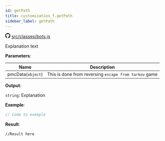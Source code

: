 ```yaml
---
id: getPath
title: customization_f.getPath
sidebar_label: getPath
---
```

![](/img/github.png) [src/classes/bots.js](https://github.com/TrustedSourceLeaks/LeakedServer/blob/master/src/classes/bots.js#L3)

Explanation text

**Parameters**:

Name  |   Description 
----------- |   -----------
pmcData(`object`)  |   This is done from reversing `escape from tarkov` game


**Output**:

`string`: Explanation


**Exemple**:
```js
// Code to exemple
```

**Result**:
```
//Result here
```
